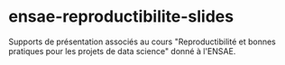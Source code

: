 # ensae-reproductibilite-slides

Supports de présentation associés au cours "Reproductibilité et bonnes pratiques pour les projets de data science" donné à l'ENSAE.